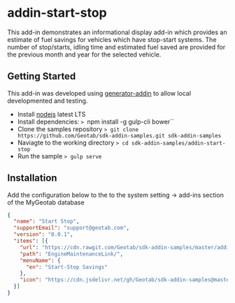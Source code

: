 # addin-start-stop

This add-in demonstrates an informational display add-in which provides an estimate of fuel savings for vehicles which have stop-start systems. The number of stop/starts, idling time and estimated fuel saved are provided for the previous month and year for the selected vehicle.

## Getting Started

This add-in was developed using [generator-addin](https://github.com/Geotab/generator-addin) to allow local developmented and testing.

* Install [nodejs](https://nodejs.org/en/) latest LTS
* Install dependencies: `> `npm install -g gulp-cli bower``
* Clone the samples repository `> git clone https://github.com/Geotab/sdk-addin-samples.git sdk-addin-samples`
* Naviagte to the working directory `> cd sdk-addin-samples/addin-start-stop`
* Run the sample `> gulp serve`

## Installation
Add the configuration below to the to the system setting -> add-ins section of the MyGeotab database

```json
{
  "name": "Start Stop",
  "supportEmail": "support@geotab.com",
  "version": "0.0.1",
  "items": [{
    "url": "https://cdn.rawgit.com/Geotab/sdk-addin-samples/master/addin-start-stop/dist/startStop.html",
    "path": "EngineMaintenanceLink/",
    "menuName": {
      "en": "Start-Stop Savings"
    },
    "icon": "https://cdn.jsdelivr.net/gh/Geotab/sdk-addin-samples@master/addin-start-stop/dist/images/icon.svg"
  }]
}
```